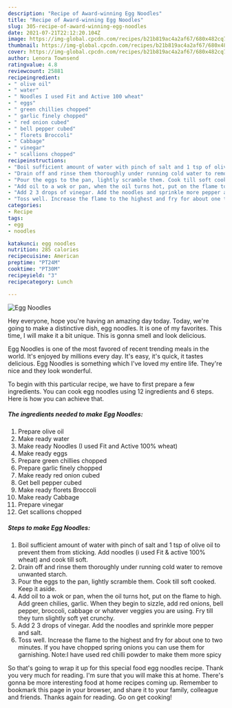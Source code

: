 ```yaml
---
description: "Recipe of Award-winning Egg Noodles"
title: "Recipe of Award-winning Egg Noodles"
slug: 305-recipe-of-award-winning-egg-noodles
date: 2021-07-21T22:12:20.104Z
image: https://img-global.cpcdn.com/recipes/b21b819ac4a2af67/680x482cq70/egg-noodles-recipe-main-photo.jpg
thumbnail: https://img-global.cpcdn.com/recipes/b21b819ac4a2af67/680x482cq70/egg-noodles-recipe-main-photo.jpg
cover: https://img-global.cpcdn.com/recipes/b21b819ac4a2af67/680x482cq70/egg-noodles-recipe-main-photo.jpg
author: Lenora Townsend
ratingvalue: 4.8
reviewcount: 25881
recipeingredient:
- " olive oil"
- " water"
- " Noodles I used Fit and Active 100 wheat"
- " eggs"
- " green chillies chopped"
- " garlic finely chopped"
- " red onion cubed"
- " bell pepper cubed"
- " florets Broccoli"
- " Cabbage"
- " vinegar"
- " scallions chopped"
recipeinstructions:
- "Boil sufficient amount of water with pinch of salt and 1 tsp of olive oil to prevent them from sticking. Add noodles (i used Fit &amp; active 100% wheat) and cook till soft."
- "Drain off and rinse them thoroughly under running cold water to remove unwanted starch."
- "Pour the eggs to the pan, lightly scramble them. Cook till soft cooked. Keep it aside."
- "Add oil to a wok or pan, when the oil turns hot, put on the flame to high. Add green chilies, garlic. When they begin to sizzle, add red onions, bell pepper, broccoli, cabbage or whatever veggies you are using. Fry till they turn slightly soft yet crunchy."
- "Add 2 3 drops of vinegar. Add the noodles and sprinkle more pepper and salt."
- "Toss well. Increase the flame to the highest and fry for about one to two minutes. If you have chopped spring onions you can use them for garnishing. Note:I have used red chilli powder to make them more spicy"
categories:
- Recipe
tags:
- egg
- noodles

katakunci: egg noodles 
nutrition: 285 calories
recipecuisine: American
preptime: "PT24M"
cooktime: "PT30M"
recipeyield: "3"
recipecategory: Lunch

---
```



![Egg Noodles](https://img-global.cpcdn.com/recipes/b21b819ac4a2af67/680x482cq70/egg-noodles-recipe-main-photo.jpg)

Hey everyone, hope you're having an amazing day today. Today, we're going to make a distinctive dish, egg noodles. It is one of my favorites. This time, I will make it a bit unique. This is gonna smell and look delicious.



Egg Noodles is one of the most favored of recent trending meals in the world. It's enjoyed by millions every day. It's easy, it's quick, it tastes delicious. Egg Noodles is something which I've loved my entire life. They're nice and they look wonderful.


To begin with this particular recipe, we have to first prepare a few ingredients. You can cook egg noodles using 12 ingredients and 6 steps. Here is how you can achieve that.

<!--inarticleads1-->

##### The ingredients needed to make Egg Noodles:

1. Prepare  olive oil
1. Make ready  water
1. Make ready  Noodles (I used Fit and Active 100% wheat)
1. Make ready  eggs
1. Prepare  green chillies chopped
1. Prepare  garlic finely chopped
1. Make ready  red onion cubed
1. Get  bell pepper cubed
1. Make ready  florets Broccoli
1. Make ready  Cabbage
1. Prepare  vinegar
1. Get  scallions chopped




<!--inarticleads2-->

##### Steps to make Egg Noodles:

1. Boil sufficient amount of water with pinch of salt and 1 tsp of olive oil to prevent them from sticking. Add noodles (i used Fit &amp; active 100% wheat) and cook till soft.
1. Drain off and rinse them thoroughly under running cold water to remove unwanted starch.
1. Pour the eggs to the pan, lightly scramble them. Cook till soft cooked. Keep it aside.
1. Add oil to a wok or pan, when the oil turns hot, put on the flame to high. Add green chilies, garlic. When they begin to sizzle, add red onions, bell pepper, broccoli, cabbage or whatever veggies you are using. Fry till they turn slightly soft yet crunchy.
1. Add 2 3 drops of vinegar. Add the noodles and sprinkle more pepper and salt.
1. Toss well. Increase the flame to the highest and fry for about one to two minutes. If you have chopped spring onions you can use them for garnishing. Note:I have used red chilli powder to make them more spicy




So that's going to wrap it up for this special food egg noodles recipe. Thank you very much for reading. I'm sure that you will make this at home. There's gonna be more interesting food at home recipes coming up. Remember to bookmark this page in your browser, and share it to your family, colleague and friends. Thanks again for reading. Go on get cooking!
